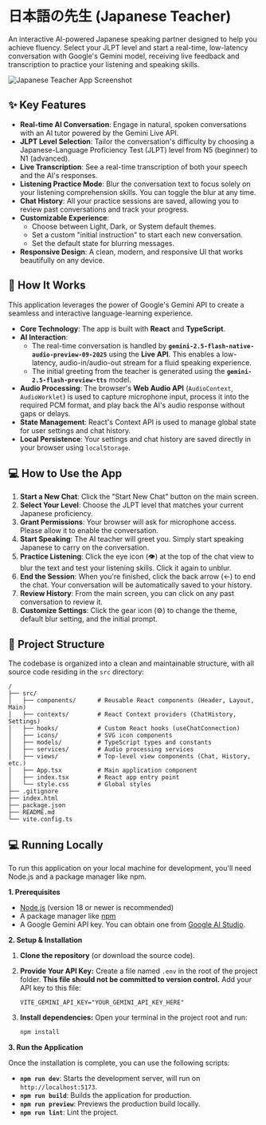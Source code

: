 # 日本語の先生 (Japanese Teacher)

An interactive AI-powered Japanese speaking partner designed to help you achieve fluency. Select your JLPT level and start a real-time, low-latency conversation with Google's Gemini model, receiving live feedback and transcription to practice your listening and speaking skills.

![Japanese Teacher App Screenshot](https://storage.googleapis.com/aistudio-ux-team/prompts/58950/1721759020478.png)

## ✨ Key Features

*   **Real-time AI Conversation**: Engage in natural, spoken conversations with an AI tutor powered by the Gemini Live API.
*   **JLPT Level Selection**: Tailor the conversation's difficulty by choosing a Japanese-Language Proficiency Test (JLPT) level from N5 (beginner) to N1 (advanced).
*   **Live Transcription**: See a real-time transcription of both your speech and the AI's responses.
*   **Listening Practice Mode**: Blur the conversation text to focus solely on your listening comprehension skills. You can toggle the blur at any time.
*   **Chat History**: All your practice sessions are saved, allowing you to review past conversations and track your progress.
*   **Customizable Experience**:
    *   Choose between Light, Dark, or System default themes.
    *   Set a custom "initial instruction" to start each new conversation.
    *   Set the default state for blurring messages.
*   **Responsive Design**: A clean, modern, and responsive UI that works beautifully on any device.

## 🚀 How It Works

This application leverages the power of Google's Gemini API to create a seamless and interactive language-learning experience.

*   **Core Technology**: The app is built with **React** and **TypeScript**.
*   **AI Interaction**:
    *   The real-time conversation is handled by **`gemini-2.5-flash-native-audio-preview-09-2025`** using the **Live API**. This enables a low-latency, audio-in/audio-out stream for a fluid speaking experience.
    *   The initial greeting from the teacher is generated using the **`gemini-2.5-flash-preview-tts`** model.
*   **Audio Processing**: The browser's **Web Audio API** (`AudioContext`, `AudioWorklet`) is used to capture microphone input, process it into the required PCM format, and play back the AI's audio response without gaps or delays.
*   **State Management**: React's Context API is used to manage global state for user settings and chat history.
*   **Local Persistence**: Your settings and chat history are saved directly in your browser using `localStorage`.

## 💻 How to Use the App

1.  **Start a New Chat**: Click the "Start New Chat" button on the main screen.
2.  **Select Your Level**: Choose the JLPT level that matches your current Japanese proficiency.
3.  **Grant Permissions**: Your browser will ask for microphone access. Please allow it to enable the conversation.
4.  **Start Speaking**: The AI teacher will greet you. Simply start speaking Japanese to carry on the conversation.
5.  **Practice Listening**: Click the eye icon (👁️) at the top of the chat view to blur the text and test your listening skills. Click it again to unblur.
6.  **End the Session**: When you're finished, click the back arrow (←) to end the chat. Your conversation will be automatically saved to your history.
7.  **Review History**: From the main screen, you can click on any past conversation to review it.
8.  **Customize Settings**: Click the gear icon (⚙️) to change the theme, default blur setting, and the initial prompt.

## 📁 Project Structure

The codebase is organized into a clean and maintainable structure, with all source code residing in the `src` directory:

```
/
├── src/
│   ├── components/      # Reusable React components (Header, Layout, Main)
│   ├── contexts/        # React Context providers (ChatHistory, Settings)
│   ├── hooks/           # Custom React hooks (useChatConnection)
│   ├── icons/           # SVG icon components
│   ├── models/          # TypeScript types and constants
│   ├── services/        # Audio processing services
│   ├── views/           # Top-level view components (Chat, History, etc.)
│   ├── App.tsx          # Main application component
│   ├── index.tsx        # React app entry point
│   └── style.css        # Global styles
├── .gitignore
├── index.html
├── package.json
├── README.md
└── vite.config.ts
```

## 💻 Running Locally

To run this application on your local machine for development, you'll need Node.js and a package manager like npm.

**1. Prerequisites**

*   [Node.js](https://nodejs.org/) (version 18 or newer is recommended)
*   A package manager like [npm](https://www.npmjs.com/)
*   A Google Gemini API key. You can obtain one from [Google AI Studio](https://aistudio.google.com/).

**2. Setup & Installation**

1.  **Clone the repository** (or download the source code).

2.  **Provide Your API Key:** Create a file named `.env` in the root of the project folder. **This file should not be committed to version control.** Add your API key to this file:
    ```
    VITE_GEMINI_API_KEY="YOUR_GEMINI_API_KEY_HERE"
    ```

3.  **Install dependencies:** Open your terminal in the project root and run:
    ```bash
    npm install
    ```

**3. Run the Application**

Once the installation is complete, you can use the following scripts:

*   **`npm run dev`**: Starts the development server, will run on `http://localhost:5173`.
*   **`npm run build`**: Builds the application for production.
*   **`npm run preview`**: Previews the production build locally.
*   **`npm run lint`**: Lint the project.
